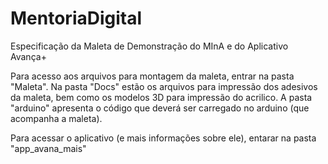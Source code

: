 # MentoriaDigital
Especificação da Maleta de Demonstração do MInA e do Aplicativo Avança+

Para acesso aos arquivos para montagem da maleta, entrar na pasta "Maleta". Na pasta "Docs" estão os arquivos para impressão dos adesivos da maleta, bem como os modelos 3D para impressão do acrilico.
A pasta "arduino" apresenta o código que deverá ser carregado no arduino (que acompanha a maleta).

Para acessar o aplicativo (e mais informações sobre ele), entarar na pasta "app_avana_mais"
